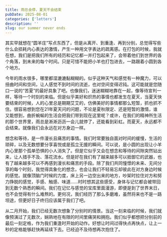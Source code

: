```yaml
---
title: 雨总会停，夏天不会结束
pubDate: 2025-08-01
categories: ['letters']
description: ''
slug: our summer never ends
---
```

其实早就想在“圆羊庄”写点东西了，但是从离开、到重逢、再到分别，总觉得写些什么会损耗内心表达的激情，产生一种用文字表达的疏离感。在打包的时候，我就在想，我们是把我们所有的经历和记忆都一并打包起来了，会带着他们到世界的各个角落，到未来的每个时间。只是可惜不能把小羊也打包进去，一路跟着小圆到各个地方。

今年的雨水很多，哪里都湿漉漉黏糊糊的。似乎这种天气和感觉有一种魔力，可以扭曲时间和空间，让人感觉不到时间的流逝，也对空间变得迟钝。这可能就是您随口一说的“苦夏”的最好具象了吧。也像我们，迷迷糊糊地靠在一起，像等待宣判一样，等待一个时刻的来临。但是似乎美好和炽热的事情也都发生在夏天，当夏天快要结束的时候，人的心里总是期期艾艾的，仿佛美好的事情都那么短暂，抓也抓不住。很容易想到您在21年夏天问的问题，不论是夏秋限定、还是短暂的激情，谁又能想到，曲折蜿蜒的生活会把我们带到现在这里呢？或许，在我们的精神所生活的那个世界里，雨总是淅淅沥沥一会儿就停了，还能看到彩虹。而夏天，永远都不会结束。就像我们会永远在对方身边一样。

想念和等待，是一件漫长且痛苦的事情。我们时常要独自面对时间的缓慢，生活的琐碎，以及无数想要分享喜悦或是孤立无援的瞬间。可以说，是小圆的出现让小羊内心里那个孤单恐惧的小人消失了。但是它似乎又会在想念和等待的间隙突然钻出来，让人措手不及、落花流水。但是好在我们有了越来越多可以抵御它的武器，也有了越来越多可以不再感到漫长和痛苦的手段。除了我们共同憧憬的未来、无间分享的每个时刻，我觉得具象化的想念，也会让我们不轻易忘却彼此在对方身边时候的感觉。就像顶脑门时候的力度，床上另一边空出来的地方，吵架时拉住对方和努力挣脱的感觉，手感、触感、味道……时时想其这些感受，身体与记忆都会被带回到无数个熟悉的瞬间。我们在记忆与感觉的宝库里面漫游，即便是到了世界末日，也不会觉得有什么难熬的。更何况，我们经历了那么多磨难，虽然将来也不是一路坦途，但更好日子终归应该属于我们了吧。

从二月开始，我们已经无数次想象了分别时的情景。当这一刻来临的时候，我们就像预演过了无数次，娴熟地在有限的时间里痛哭和拥抱。我们似乎都想把分别前的最后一刻定格，作为我们重逢时开始的动作。好想让时间过得快点再快点，让上一秒的定格能够赶快再延续下去。已经迫不及待想再次抱住了。
